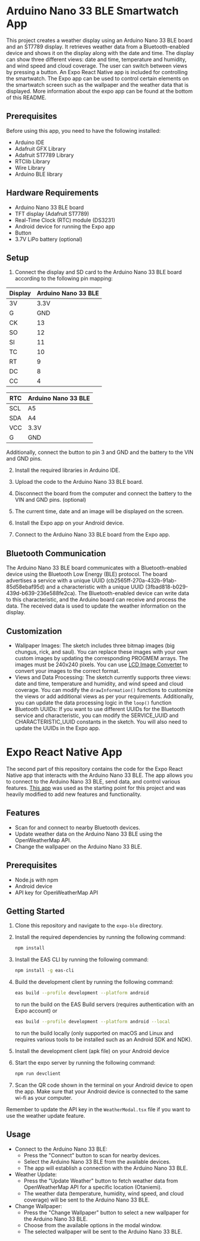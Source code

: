 # Arduino Nano 33 BLE Smartwatch App

This project creates a weather display using an Arduino Nano 33 BLE board and an ST7789 display. It retrieves weather data from a Bluetooth-enabled device and shows it on the display along with the date and time. The display can show three different views: date and time, temperature and humidity, and wind speed and cloud coverage. The user can switch between views by pressing a button. An Expo React Native app is included for controlling the smartwatch. The Expo app can be used to control certain elements on the smartwatch screen such as the wallpaper and the weather data that is displayed. More information about the expo app can be found at the bottom of this README.

## Prerequisites

Before using this app, you need to have the following installed:

- Arduino IDE
- Adafruit GFX Library
- Adafruit ST7789 Library
- RTClib Library
- Wire Library
- Arduino BLE library

## Hardware Requirements

- Arduino Nano 33 BLE board
- TFT display (Adafruit ST7789)
- Real-Time Clock (RTC) module (DS3231)
- Android device for running the Expo app
- Button
- 3.7V LiPo battery (optional)

## Setup

1. Connect the display and SD card to the Arduino Nano 33 BLE board according to the following pin mapping:

| Display | Arduino Nano 33 BLE |
| ------- | ------------------- |
| 3V      | 3.3V                |
| G       | GND                 |
| CK      | 13                  |
| SO      | 12                  |
| SI      | 11                  |
| TC      | 10                  |
| RT      | 9                   |
| DC      | 8                   |
| CC      | 4                   |

| RTC | Arduino Nano 33 BLE |
| --- | ------------------- |
| SCL | A5                  |
| SDA | A4                  |
| VCC | 3.3V                |
| G   | GND                 |

Additionally, connect the button to pin 3 and GND and the battery to the VIN and GND pins.

2. Install the required libraries in Arduino IDE.

3. Upload the code to the Arduino Nano 33 BLE board.

4. Disconnect the board from the computer and connect the battery to the VIN and GND pins. (optional)

5. The current time, date and an image will be displayed on the screen.

6. Install the Expo app on your Android device.

7. Connect to the Arduino Nano 33 BLE board from the Expo app.

## Bluetooth Communication

The Arduino Nano 33 BLE board communicates with a Bluetooth-enabled device using the Bluetooth Low Energy (BLE) protocol. The board advertises a service with a unique UUID (cb2565ff-270a-432b-91ab-85d58ebaf95d) and a characteristic with a unique UUID (3fbad818-b029-439d-b639-236e588fe2ca). The Bluetooth-enabled device can write data to this characteristic, and the Arduino board can receive and process the data. The received data is used to update the weather information on the display.

## Customization

- Wallpaper Images: The sketch includes three bitmap images (big chungus, rick, and saul). You can replace these images with your own custom images by updating the corresponding PROGMEM arrays. The images must be 240x240 pixels. You can use [LCD Image Converter](https://sourceforge.net/projects/lcd-image-converter/) to convert your images to the correct format.
- Views and Data Processing: The sketch currently supports three views: date and time, temperature and humidity, and wind speed and cloud coverage. You can modify the `drawInformation()` functions to customize the views or add additional views as per your requirements. Additionally, you can update the data processing logic in the `loop()` function
- Bluetooth UUIDs: If you want to use different UUIDs for the Bluetooth service and characteristic, you can modify the SERVICE_UUID and CHARACTERISTIC_UUID constants in the sketch. You will also need to update the UUIDs in the Expo app.

# Expo React Native App

The second part of this repository contains the code for the Expo React Native app that interacts with the Arduino Nano 33 BLE. The app allows you to connect to the Arduino Nano 33 BLE, send data, and control various features. [This app](https://github.com/friyiajr/BLESampleExpo) was used as the starting point for this project and was heavily modified to add new features and functionality.

## Features

- Scan for and connect to nearby Bluetooth devices.
- Update weather data on the Arduino Nano 33 BLE using the OpenWeatherMap API.
- Change the wallpaper on the Arduino Nano 33 BLE.

## Prerequisites

- Node.js with npm
- Android device
- API key for OpenWeatherMap API

## Getting Started

1. Clone this repository and navigate to the `expo-ble` directory.

2. Install the required dependencies by running the following command:

   ```bash
   npm install
   ```

3. Install the EAS CLI by running the following command:

   ```bash
   npm install -g eas-cli
   ```

4. Build the development client by running the following command:

   ```bash
   eas build --profile development --platform android
   ```

   to run the build on the EAS Build servers (requires authentication with an Expo account) or

   ```bash
   eas build --profile development --platform android --local
   ```

   to run the build locally (only supported on macOS and Linux and requires various tools to be installed such as an Android SDK and NDK).

5. Install the development client (apk file) on your Android device

6. Start the expo server by running the following command:

   ```bash
   npm run devclient
   ```

7. Scan the QR code shown in the terminal on your Android device to open the app. Make sure that your Android device is connected to the same wi-fi as your computer.

Remember to update the API key in the `WeatherModal.tsx` file if you want to use the weather update feature.

## Usage

- Connect to the Arduino Nano 33 BLE:
  - Press the "Connect" button to scan for nearby devices.
  - Select the Arduino Nano 33 BLE from the available devices.
  - The app will establish a connection with the Arduino Nano 33 BLE.
- Weather Update:
  - Press the "Update Weather" button to fetch weather data from OpenWeatherMap API for a specific location (Otaniemi).
  - The weather data (temperature, humidity, wind speed, and cloud coverage) will be sent to the Arduino Nano 33 BLE.
- Change Wallpaper:
  - Press the "Change Wallpaper" button to select a new wallpaper for the Arduino Nano 33 BLE.
  - Choose from the available options in the modal window.
  - The selected wallpaper will be sent to the Arduino Nano 33 BLE.
